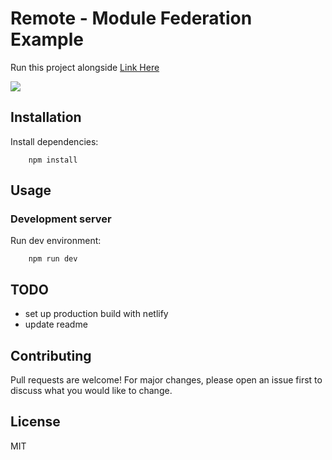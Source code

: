 # Remote - Module Federation Example

Run this project alongside [Link Here]()

![](repo-logo.png)

## Installation

Install dependencies:

        npm install

## Usage

### Development server

Run dev environment:

        npm run dev

## TODO

- set up production build with netlify
- update readme

## Contributing

Pull requests are welcome! For major changes, please open an issue first to discuss what you would like to change.

## License

MIT
